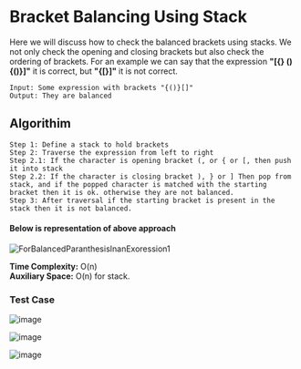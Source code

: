 #  Bracket Balancing Using Stack

Here we will discuss how to check the balanced brackets using stacks. We not only check the opening and closing brackets but also check the ordering of brackets. For an example we can say that the expression **"[{} () {()}]"** it is correct, but **"{[}]"** it is not correct.
```
Input: Some expression with brackets "{()}[]"
Output: They are balanced
```

## Algorithim
```
Step 1: Define a stack to hold brackets
Step 2: Traverse the expression from left to right
Step 2.1: If the character is opening bracket (, or { or [, then push it into stack
Step 2.2: If the character is closing bracket ), } or ] Then pop from stack, and if the popped character is matched with the starting bracket then it is ok. otherwise they are not balanced.
Step 3: After traversal if the starting bracket is present in the stack then it is not balanced.
```
#### Below is representation of above approach

![ForBalancedParanthesisInanExoression1](https://user-images.githubusercontent.com/85986613/157252818-fc5e6215-255d-4cc2-bf1e-c93ea46d9269.png)


**Time Complexity:** O(n)  
**Auxiliary Space:** O(n) for stack.

### Test Case

![image](https://user-images.githubusercontent.com/85986613/158027991-5b591672-c5cc-42a5-af19-82eb57ab11d7.png)

![image](https://user-images.githubusercontent.com/85986613/158028015-ac57daa1-3753-4e10-8aba-2cedf5bf6452.png)

![image](https://user-images.githubusercontent.com/85986613/158028121-a6cafb9c-d15f-4cb5-8d03-71be620be167.png)
